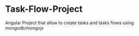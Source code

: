 # Task-Flow-Project
Angular Project that allow to create tasks and tasks flows using mongodb/mongojs
